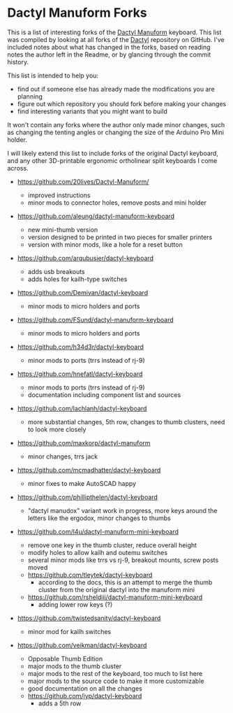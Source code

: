 # Dactyl Manuform Forks

This is a list of interesting forks of the [Dactyl Manuform](https://github.com/tshort/dactyl-keyboard) keyboard.
This list was compiled by looking at all forks of the [Dactyl](https://github.com/adereth/dactyl-keyboard) 
repository on GitHub.  I've included notes about what has changed in the forks, based on reading notes the author
left in the Readme, or by glancing through the commit history.

This list is intended to help you:
 * find out if someone else has already made the modifications you are planning
 * figure out which repository you should fork before making your changes
 * find interesting variants that you might want to build
 
It won't contain any forks where the author only made minor changes, such as changing 
the tenting angles or changing the size of the Arduino Pro Mini holder.

I will likely extend this list to include forks of the original Dactyl keyboard, and 
any other 3D-printable ergonomic ortholinear split keyboards I come across.

- https://github.com/20lives/Dactyl-Manuform/
  - improved instructions
  - minor mods to connector holes, remove posts and mini holder

- https://github.com/aleung/dactyl-manuform-keyboard
  - new mini-thumb version
  - version designed to be printed in two pieces for smaller printers
  - version with minor mods, like a hole for a reset button

- https://github.com/arqubusier/dactyl-keyboard
  - adds usb breakouts
  - adds holes for kailh-type switches

- https://github.com/Demivan/dactyl-keyboard
  - minor mods to micro holders and ports

- https://github.com/FSund/dactyl-manuform-keyboard
  - minor mods to micro holders and ports

- https://github.com/h34d3r/dactyl-keyboard
  - minor mods to ports (trrs instead of rj-9)

- https://github.com/hnefatl/dactyl-keyboard
  - minor mods to ports (trrs instead of rj-9)
  - documentation including component list and sources

- https://github.com/lachlanh/dactyl-keyboard
  - more substantial changes, 5th row, changes to thumb clusters, need to look more closely

- https://github.com/maxkorp/dactyl-manuform
  - minor changes, trrs jack

- https://github.com/mcmadhatter/dactyl-keyboard
  - minor fixes to make AutoSCAD happy

- https://github.com/phillipthelen/dactyl-keyboard
  - "dactyl manudox" variant work in progress, more keys around the letters like the ergodox, minor changes to thumbs


- https://github.com/l4u/dactyl-manuform-mini-keyboard
  - remove one key in the thumb cluster, reduce overall height
  - modify holes to allow kailh and outemu switches
  - several minor mods like trrs vs rj-9, breakout mounts, screw posts moved
  - https://github.com/tleytek/dactyl-keyboard
    - according to the docs, this is an attempt to merge the thumb cluster from the original dactyl into the manuform mini
  - https://github.com/rsheldiii/dactyl-manuform-mini-keyboard
    - adding lower row keys (?)

- https://github.com/twistedsanity/dactyl-keyboard
  - minor mod for kailh switches

- https://github.com/veikman/dactyl-keyboard
  - Opposable Thumb Edition
  - major mods to the thumb cluster
  - major mods to the rest of the keyboard, too much to list here
  - major mods to the source code to make it more customizable
  - good documentation on all the changes
  - https://github.com/jyp/dactyl-keyboard
    - adds a 5th row

